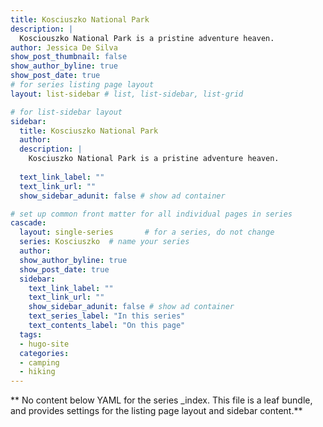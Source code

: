 ```yaml
---
title: Kosciuszko National Park
description: |
  Kosciouszko National Park is a pristine adventure heaven.
author: Jessica De Silva
show_post_thumbnail: false
show_author_byline: true
show_post_date: true
# for series listing page layout
layout: list-sidebar # list, list-sidebar, list-grid

# for list-sidebar layout
sidebar: 
  title: Kosciuszko National Park
  author: 
  description: |
    Kosciuszko National Park is a pristine adventure heaven. 
    
  text_link_label: ""
  text_link_url: ""
  show_sidebar_adunit: false # show ad container

# set up common front matter for all individual pages in series
cascade:
  layout: single-series       # for a series, do not change
  series: Kosciuszko  # name your series
  author: 
  show_author_byline: true
  show_post_date: true
  sidebar:
    text_link_label: ""
    text_link_url: ""
    show_sidebar_adunit: false # show ad container
    text_series_label: "In this series" 
    text_contents_label: "On this page" 
  tags:
  - hugo-site
  categories:
  - camping
  - hiking
---
```


** No content below YAML for the series _index. This file is a leaf bundle, and provides settings for the listing page layout and sidebar content.**
